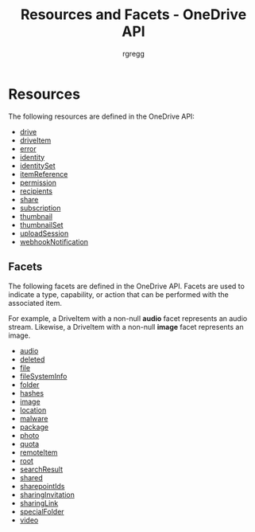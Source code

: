 ﻿---
author: rgregg
ms.author: rgregg
ms.date: 09/10/2017
title: Resources and Facets - OneDrive API
---
# Resources

The following resources are defined in the OneDrive API:

* [drive](drive.md)
* [driveItem](driveitem.md)
* [error](error.md)
* [identity](identity.md)
* [identitySet](identitySet.md)
* [itemReference](itemReference.md)
* [permission](permission.md)
* [recipients](driverecipient.md)
* [share](shareddriveitem.md)
* [subscription](subscription.md)
* [thumbnail](thumbnail.md)
* [thumbnailSet](thumbnailSet.md)
* [uploadSession](uploadSession.md)
* [webhookNotification](webhooknotification.md)

## Facets

The following facets are defined in the OneDrive API.
Facets are used to indicate a type, capability, or action that can be performed with the associated item.

For example, a DriveItem with a non-null **audio** facet represents an audio stream.
Likewise, a DriveItem with a non-null **image** facet represents an image.

* [audio](../resources/audio.md)
* [deleted](../resources/deleted.md)
* [file](../resources/file.md)
* [fileSystemInfo](../resources/filesysteminfo.md)
* [folder](../resources/folder.md)
* [hashes](../resources/hashes.md)
* [image](../resources/image.md)
* [location](../resources/geocoordinates.md)
* [malware](../resources/malware.md)
* [package](../resources/package.md)
* [photo](../resources/photo.md)
* [quota](../resources/quota.md)
* [remoteItem](../resources/remoteitem.md)
* [root](../resources/root.md)
* [searchResult](../resources/searchResult.md)
* [shared](../resources/shared.md)
* [sharepointIds](../resources/sharepointIds.md)
* [sharingInvitation](../resources/sharinginvitation.md)
* [sharingLink](../resources/sharinglink.md)
* [specialFolder](../resources/specialfolder.md)
* [video](../resources/video.md)


<!-- {
  "type": "#page.annotation",
  "title": "Resources in the OneDrive API",
  "description": "List of resources available in the OneDrive API",
  "keywords": "resources,list of resources,drive,identity,item,facet",
  "section": "documentation",
  "tocPath": "Resources",
  "tocIndex": 500
} -->
